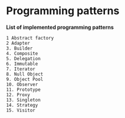 # Programming patterns #

**List of implemented programming patterns**

    1 Abstract factory
    2 Adapter
    3. Builder
    4. Composite
    5. Delegation
    6. Immutable
    7. Iterator
    8. Null Object
    9. Object Pool
    10. Observer
    11. Prototype
    12. Proxy
    13. Singleton
    14. Strategy
    15. Visitor

